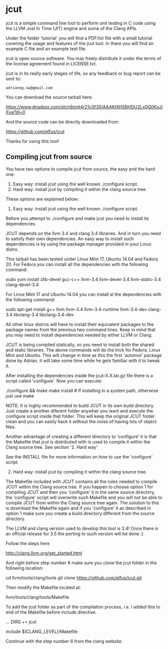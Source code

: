 jcut
===========

jcut is a simple command line tool to perform unit testing in C code
using the LLVM Just In Time (JIT) engine and some of the Clang APIs.

Under the folder 'tutorial' you will find a PDF/txt file with a small tutorial
covering the usage and features of the jcut tool. In there you will
find an example C file and an example test file.

jcut is open source software. You may freely distribute it under the
terms of the license agreement found in LICENSE.txt.

jcut is in its really early stages of life, so any feedback or bug
report can be sent to:

	adrianog.sw@gmail.com

You can download the source tarball here:

https://www.dropbox.com/sh/n9znjt4r21c0f30/AAAKt6H5BHDU2Lx0Q0KxJlXva?dl=0

And the source code can be directly downloaded from:

https://github.com/elfus/jcut

Thanks for using this tool!

Compiling jcut from source
-----------
You have two options to compile jcut from source, the easy and the hard one:

  1. Easy way: install jcut using the well known ./configure script.
  2. Hard way: install jcut by compiling it within the clang source tree.

These options are explained below:
>>>>>
  1. Easy way: install jcut using the well known ./configure script.

Before you attempt to ./configure and make jcut you need to install its
dependencies.

JCUT depends on the llvm 3.4 and clang 3.4 libraries. And in turn you need
to satisfy their own dependencies. An easy way to install such dependencies
is by using the package manager provided in your Linux distro.

This tarball has been tested under Linux Mint 17, Ubuntu 14.04 and Fedora 20.
For Fedora you can install all the dependencies with the following command:

  sudo yum install zlib-devel gcc-c++ llvm-3.4 llvm-devel-3.4 llvm-static-3.4 clang-devel-3.4 

For Linux Mint 17 and Ubuntu 14.04 you can install al the dependencies with
the following command:

  sudo apt-get install g++ llvm llvm-3.4 llvm-3.4-runtime llvm-3.4-dev clang-3.4 libclang-3.4 libclang-3.4-dev

All other linux distros will have to install their equivalent packages to the
package names from the previous two command lines. Keep in mind that you may
need to install dependencies needed by either LLVM or Clang.

JCUT is being compiled statically, so you need to install both the shared and
static libraries. The above commands will do the trick for Fedora, Linux Mint
and Ubuntu. This will change in time as this the first 'autotool' package
done by Adrian, it will take some time while he gets familiar with it to
tweak it.

After installing the dependencies inside the jcut-X.X.tar.gz file there 
is a script called 'configure'. Now you can execute:

  ./configure && make
  make install # If installing in a system path, otherwise just use make

NOTE: It is highly recommended to build JCUT in its own build directory. Just
create a another diferent folder anywher you want and execute the configure
script inside that folder. This will keep the original JCUT folder clean and
you can easily hack it without the noise of having lots of object files.

Another advantage of creating a different directory to 'configure' it is that
the Makefile that jcut is distributed with is used to compile it within the
Clang source tree. See section '2. Hard way'

See the INSTALL file for more information on how to use the 'configure' script.

>>>>>
  2. Hard way: install jcut by compiling it within the clang source tree.

The Makefile included with JCUT contains all the rules needed to compile JCUT
within the Clang source tree. If you happen to choose option 1 for compiling
JCUT and then you 'configure' it in the same source directory, the 'configure'
script will overwrite such Makefile and you will not be able to compile
JCUT from within the Clang source tree again. The solution to this is download
the Makefile again and if you 'configure' it as described in option 1 make sure
you create a build directory different from the source directory.

The LLVM and clang version used to develop this tool is 3.4! Once there is
an official release for 3.5 the porting to such version will be done :)

Follow the steps here

http://clang.llvm.org/get_started.html

And right before step number 6 make sure you clone the jcut folder in
the following location:

cd llvm/tools/clang/tools
git clone https://github.com/elfus/jcut.git

Then modify the Makefile located at:

llvm/tools/clang/tools/Makefile

To add the jcut folder as part of the compilation process, i.e. I
added this to end of the Makefile before include directive.

...
DIRS += jcut

include $(CLANG_LEVEL)/Makefile
<eof>

Continue with the step number 6 from the clang website.



